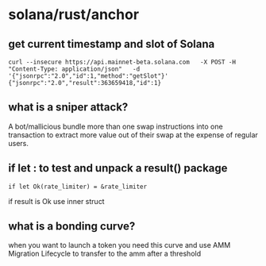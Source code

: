 # solana/rust/anchor

## get current timestamp and slot of Solana

```
curl --insecure https://api.mainnet-beta.solana.com   -X POST -H "Content-Type: application/json"   -d '{"jsonrpc":"2.0","id":1,"method":"getSlot"}'
{"jsonrpc":"2.0","result":363659418,"id":1}

```

## what is a sniper attack?
A bot/mallicious bundle more than one swap instructions into one transaction to extract more value out of their swap at the expense of regular users. 

## if let : to test and unpack a result() package

```
if let Ok(rate_limiter) = &rate_limiter
```
if result is Ok use inner struct

## what is a bonding curve?
when you want to launch a token you need this curve and use AMM Migration Lifecycle to transfer to the amm after a threshold


